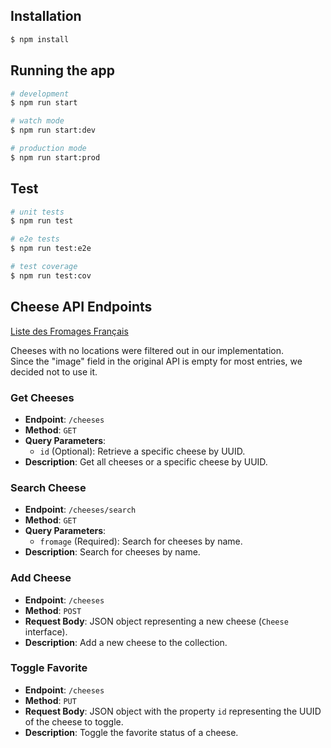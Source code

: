 ## Installation

```bash
$ npm install
```

## Running the app

```bash
# development
$ npm run start

# watch mode
$ npm run start:dev

# production mode
$ npm run start:prod
```

## Test

```bash
# unit tests
$ npm run test

# e2e tests
$ npm run test:e2e

# test coverage
$ npm run test:cov
```

## Cheese API Endpoints

[Liste des Fromages Français](https://public.opendatasoft.com/explore/dataset/fromagescsv-fromagescsv/table/?flg=fr-fr&disjunctive.fromage)

Cheeses with no locations were filtered out in our implementation.  
Since the "image" field in the original API is empty for most entries, we decided not to use it.  

### Get Cheeses
- **Endpoint**: `/cheeses`
- **Method**: `GET`
- **Query Parameters**:
  - `id` (Optional): Retrieve a specific cheese by UUID.
- **Description**: Get all cheeses or a specific cheese by UUID.

### Search Cheese
- **Endpoint**: `/cheeses/search`
- **Method**: `GET`
- **Query Parameters**:
  - `fromage` (Required): Search for cheeses by name.
- **Description**: Search for cheeses by name.

### Add Cheese
- **Endpoint**: `/cheeses`
- **Method**: `POST`
- **Request Body**: JSON object representing a new cheese (`Cheese` interface).
- **Description**: Add a new cheese to the collection.

### Toggle Favorite
- **Endpoint**: `/cheeses`
- **Method**: `PUT`
- **Request Body**: JSON object with the property `id` representing the UUID of the cheese to toggle.
- **Description**: Toggle the favorite status of a cheese.


